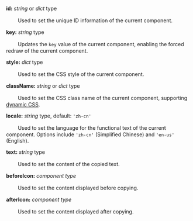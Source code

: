 **id:** *string* or *dict* type

　　 Used to set the unique ID information of the current component.

**key:** *string* type

　　 Updates the `key` value of the current component, enabling the forced redraw of the current component.

**style:** *dict* type

　　 Used to set the CSS style of the current component.

**className:** *string* or *dict* type

　　 Used to set the CSS class name of the current component, supporting [dynamic CSS](/advanced-classname).

**locale:** *string* type, default: `'zh-cn'`

　　 Used to set the language for the functional text of the current component. Options include `'zh-cn'` (Simplified Chinese) and `'en-us'` (English).

**text:** *string* type

　　 Used to set the content of the copied text.

**beforeIcon:** *component type*

　　 Used to set the content displayed before copying.

**afterIcon:** *component type*

　　 Used to set the content displayed after copying.